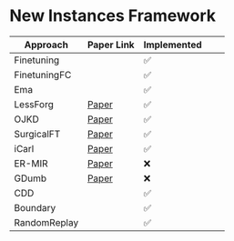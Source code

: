 # New Instances Framework


| **Approach** | **Paper Link**                                                                                         | **Implemented** |   |   |
|--------------|--------------------------------------------------------------------------------------------------------|-----------------|---|---|
| Finetuning   |                                                                                                        | ✅               |   |   |
| FinetuningFC |                                                                                                        | ✅               |   |   |
| Ema          |                                                                                                        | ✅               |   |   |
| LessForg     | [ Paper ]( https://arxiv.org/pdf/1607.00122.pdf )                                                      | ✅               |   |   |
| OJKD         | [ Paper ]( https://arxiv.org/pdf/2210.05657.pdf )                                                      | ✅               |   |   |
| SurgicalFT   | [ Paper ]( https://arxiv.org/pdf/2210.11466.pdf )                                                      | ✅               |   |   |
| iCarl        | [ Paper ]( https://arxiv.org/pdf/1611.07725.pdf )                                                      | ✅               |   |   |
| ER-MIR       | [ Paper ]( https://proceedings.neurips.cc/paper/2019/file/15825aee15eb335cc13f9b559f166ee8-Paper.pdf ) | ❌               |   |   |
| GDumb        | [ Paper ]( https://www.ecva.net/papers/eccv_2020/papers_ECCV/papers/123470511.pdf )                    | ❌               |   |   |
| CDD          |                                                                                                        | ✅               |   |   |
| Boundary     |                                                                                                        | ✅               |   |   |
| RandomReplay |                                                                                                        | ✅               |   |   |
